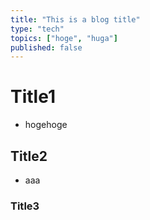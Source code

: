 ```yaml
---
title: "This is a blog title"
type: "tech"
topics: ["hoge", "huga"]
published: false
---
```

# Title1
* hogehoge

## Title2
* aaa

### Title3
